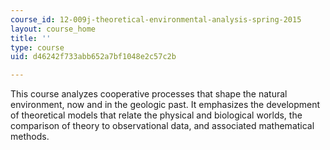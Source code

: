 ```yaml
---
course_id: 12-009j-theoretical-environmental-analysis-spring-2015
layout: course_home
title: ''
type: course
uid: d46242f733abb652a7bf1048e2c57c2b

---
```

This course analyzes cooperative processes that shape the natural environment, now and in the geologic past. It emphasizes the development of theoretical models that relate the physical and biological worlds, the comparison of theory to observational data, and associated mathematical methods.

